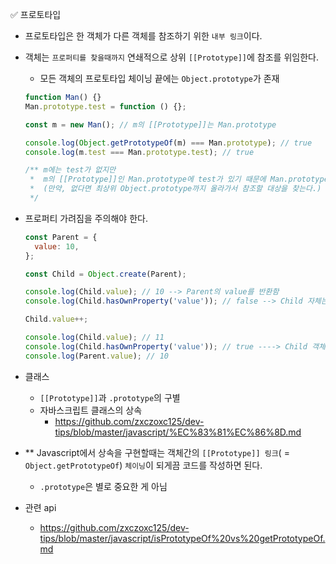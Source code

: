 ✅ 프로토타입

- 프로토타입은 한 객체가 다른 객체를 참조하기 위한 `내부 링크`이다.
- 객체는 `프로퍼티를 찾을때까지` 연쇄적으로 상위 `[[Prototype]]`에 참조를 위임한다.

  - 모든 객체의 프로토타입 체이닝 끝에는 `Object.prototype`가 존재

  ```javascript
  function Man() {}
  Man.prototype.test = function () {};

  const m = new Man(); // m의 [[Prototype]]는 Man.prototype

  console.log(Object.getPrototypeOf(m) === Man.prototype); // true
  console.log(m.test === Man.prototype.test); // true

  /** m에는 test가 없지만
   *  m의 [[Prototype]]인 Man.prototype에 test가 있기 때문에 Man.prototype.test를 참조한다.
   *  (만약, 없다면 최상위 Object.prototype까지 올라가서 참조할 대상을 찾는다.)
   */
  ```

- 프로퍼티 가려짐을 주의해야 한다.

  ```js
  const Parent = {
    value: 10,
  };

  const Child = Object.create(Parent);

  console.log(Child.value); // 10 --> Parent의 value를 반환함
  console.log(Child.hasOwnProperty('value')); // false --> Child 자체는 value 프로퍼티가 존재하지 않음

  Child.value++;

  console.log(Child.value); // 11
  console.log(Child.hasOwnProperty('value')); // true ----> Child 객체에 value 프로퍼티가 할당됐다.
  console.log(Parent.value); // 10
  ```

- 클래스

  - `[[Prototype]]`과 `.prototype`의 구별
  - 자바스크립트 클래스의 상속
    - https://github.com/zxczoxc125/dev-tips/blob/master/javascript/%EC%83%81%EC%86%8D.md
      

- \*\* Javascript에서 상속을 구현할때는 객체간의 `[[Prototype]] 링크`( = `Object.getPrototypeOf`) `체이닝`이 되게끔 코드를 작성하면 된다.
  - `.prototype`은 별로 중요한 게 아님
- 관련 api
  - https://github.com/zxczoxc125/dev-tips/blob/master/javascript/isPrototypeOf%20vs%20getPrototypeOf.md

